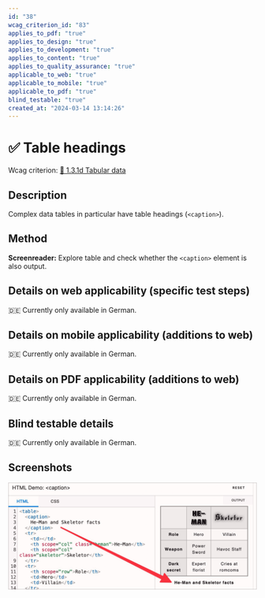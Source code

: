 ```yaml
---
id: "38"
wcag_criterion_id: "83"
applies_to_pdf: "true"
applies_to_design: "true"
applies_to_development: "true"
applies_to_content: "true"
applies_to_quality_assurance: "true"
applicable_to_web: "true"
applicable_to_mobile: "true"
applicable_to_pdf: "true"
blind_testable: "true"
created_at: "2024-03-14 13:14:26"
---
```


# ✅ Table headings

Wcag criterion: [📜 1.3.1d Tabular data](..)

## Description

Complex data tables in particular have table headings (`<caption>`).

## Method

**Screenreader:** Explore table and check whether the `<caption>` element is also output.

## Details on web applicability (specific test steps)

🇩🇪 Currently only available in German.

## Details on mobile applicability (additions to web)

🇩🇪 Currently only available in German.

## Details on PDF applicability (additions to web)

🇩🇪 Currently only available in German.

## Blind testable details

🇩🇪 Currently only available in German.

## Screenshots

![Caption-Demo auf MDN](images/caption-demo-auf-mdn.png)